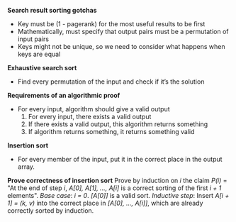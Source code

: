 **Search result sorting gotchas**

- Key must be (1 - pagerank) for the most useful results to be first
- Mathematically, must specify that output pairs must be a permutation of input pairs
- Keys might not be unique, so we need to consider what happens when keys are equal

**Exhaustive search sort**

- Find every permutation of the input and check if it’s the solution

**Requirements of an algorithmic proof**

- For every input, algorithm should give a valid output
  1. For every input, there exists a valid output
  2. If there exists a valid output, this algorithm returns something
  3. If algorithm returns something, it returns something valid

**Insertion sort**

- For every member of the input, put it in the correct place in the output array.

**Prove correctness of insertion sort**
Prove by induction on _i_ the claim _P(i)_ = "At the end of step _i_,
_A[0], A[1], ..., A[i]_ is a correct sorting of the first _i + 1_ elements".
_Base case_: _i = 0_. _[A[0]]_ is a valid sort.
_Inductive step_: Insert _A[i + 1] = (k, v)_ into the correct place in
_[A[0], ..., A[i]]_, which are already correctly sorted by induction.
